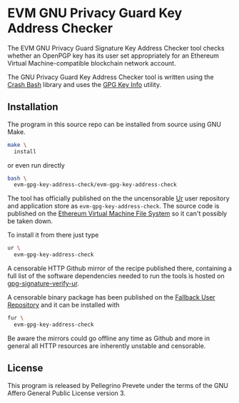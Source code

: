 [comment]: <> (SPDX-License-Identifier: AGPL-3.0)

[comment]: <> (-------------------------------------------------------------)
[comment]: <> (Copyright © 2024, 2025  Pellegrino Prevete)
[comment]: <> (All rights reserved)
[comment]: <> (-------------------------------------------------------------)

[comment]: <> (This program is free software: you can redistribute)
[comment]: <> (it and/or modify it under the terms of the GNU Affero)
[comment]: <> (General Public License as published by the Free)
[comment]: <> (Software Foundation, either version 3 of the License.)

[comment]: <> (This program is distributed in the hope that it will be useful,)
[comment]: <> (but WITHOUT ANY WARRANTY; without even the implied warranty of)
[comment]: <> (MERCHANTABILITY or FITNESS FOR A PARTICULAR PURPOSE. See the)
[comment]: <> (GNU Affero General Public License for more details.)

[comment]: <> (You should have received a copy of the GNU Affero General Public)
[comment]: <> (License along with this program.)
[comment]: <> (If not, see <https://www.gnu.org/licenses/>.)

# EVM GNU Privacy Guard Key Address Checker

The EVM GNU Privacy Guard Signature Key Address Checker
tool checks whether an OpenPGP key has its user set appropriately
for an Ethereum Virtual Machine-compatible blockchain
network account.

The GNU Privacy Guard Key Address Checker
tool is written using the
[Crash Bash](
  https://github.com/themartiancompany/crash-bash)
library and uses the
[GPG Key Info](
  https://github.com/themartiancompany/gpg-key-info)
utility.

## Installation

The program in this source repo
can be installed from source using GNU Make.

```bash
make \
  install
```

or even run directly

```bash
bash \
  evm-gpg-key-address-check/evm-gpg-key-address-check
```

The tool has officially published on the
the uncensorable
[Ur](
  https://github.com/themartiancompany/ur)
user repository and application store as
`evm-gpg-key-address-check`.
The source code is published on the
[Ethereum Virtual Machine File System](
  https://github.com/themartiancompany/evmfs)
so it can't possibly be taken down.

To install it from there just type

```bash
ur \
  evm-gpg-key-address-check
```

A censorable HTTP Github mirror of the recipe published there,
containing a full list of the software dependencies needed to run the
tools is hosted on
[gpg-signature-verify-ur](
  https://github.com/themartiancompany/evm-gpg-key-address-check-ur).

A censorable binary package has been published on the
[Fallback User Repository](
  https://github.com/themartiancompany/fur)
and it can be installed with

```bash
fur \
  evm-gpg-key-address-check
```

Be aware the mirrors could go offline any time as Github and more
in general all HTTP resources are inherently unstable and censorable.

## License

This program is released by Pellegrino Prevete under the terms
of the GNU Affero General Public License version 3.
